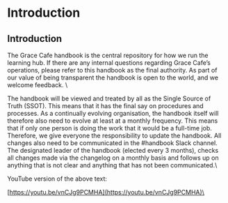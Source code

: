 # Introduction

## Introduction

The Grace Cafe handbook is the central repository for how we run the learning hub. If there are any internal questions regarding Grace Cafe’s operations, please refer to this handbook as the final authority. As part of our value of being transparent the handbook is open to the world, and we welcome feedback. \


The handbook will be viewed and treated by all as the Single Source of Truth (SSOT). This means that it has the final say on procedures and processes. As a continually evolving organisation, the handbook itself will therefore also need to evolve at least at a monthly frequency. This means that if only one person is doing the work that it would be a full-time job. Therefore, we give everyone the responsibility to update the handbook. All changes also need to be communicated in the #handbook Slack channel. The designated leader of the handbook (elected every 3 months), checks all changes made via the changelog on a monthly basis and follows up on anything that is not clear and anything that has not been communicated.\


YouTube version of the above text:

[https://youtu.be/vnCJg9PCMHA](https://youtu.be/vnCJg9PCMHA)\
